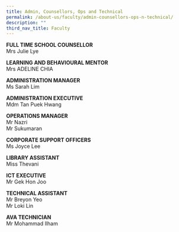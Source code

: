 ```yaml
---
title: Admin, Counsellors, Ops and Technical
permalink: /about-us/faculty/admin-counsellors-ops-n-technical/
description: ""
third_nav_title: Faculty
---
```

**FULL TIME SCHOOL COUNSELLOR** <br>
Mrs Julie Lye

  **LEARNING AND BEHAVIOURAL MENTOR** <br>
Mrs ADELINE CHIA

**ADMINISTRATION MANAGER** <br>
Ms Sarah Lim

 

**ADMINISTRATION EXECUTIVE** <br>
Mdm Tan Puek Hwang  

  

**OPERATIONS MANAGER** <br>
Mr Nazri <br>
Mr Sukumaran

  

**CORPORATE SUPPORT OFFICERS** <br>
Ms Joyce Lee  

  

**LIBRARY ASSISTANT** <br>
Miss Thevani

  

**ICT EXECUTIVE** <br>
Mr Gek Hon Joo

  

**TECHNICAL ASSISTANT** <br>
Mr Breyon Yeo   <br>
Mr Loki Lin

  

**AVA TECHNICIAN** <br>
Mr Mohammad Ilham
